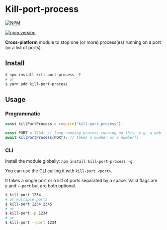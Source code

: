 # Kill-port-process

[![NPM](https://nodei.co/npm/kill-port-process.png?compact=true)](https://nodei.co/npm/kill-port-process/)

[![npm version](https://badge.fury.io/js/kill-port-process.svg)](https://badge.fury.io/js/kill-port-process)

**Cross-platform** module to stop one (or more) process(es) running on a port (or a list of ports).

## Install

```bash
$ npm install kill-port-process -E
# or
$ yarn add kill-port-process
```

## Usage

### Programmatic

```javascript
const killPortProcess = require('kill-port-process');

const PORT = 1234; // long-running process running on this, e.g. a web-server.
await killPortProcess(PORT); // takes a number or a number[]
```

### CLI

Install the module globally: `npm install kill-port-process -g`.

You can use the CLI calling it with `kill-port <port>`.

It takes a single port or a list of ports separated by a space. Valid flags are `-p` and `--port` but are both optional.

```bash
$ kill-port 1234
# or multiple ports
$ kill-port 1234 2345
# or
$ kill-port -p 1234
# or
$ kill-port --port 1234
```

